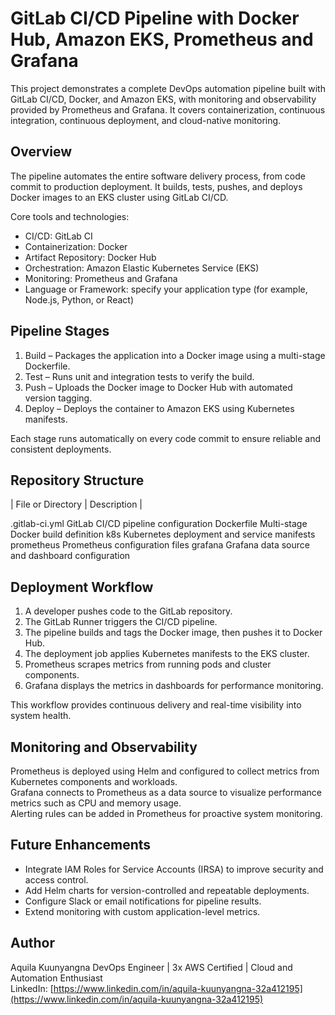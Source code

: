 # GitLab CI/CD Pipeline with Docker Hub, Amazon EKS, Prometheus and Grafana

This project demonstrates a complete DevOps automation pipeline built with GitLab CI/CD, Docker, and Amazon EKS, with monitoring 
and observability provided by Prometheus and Grafana. It covers containerization, continuous integration, continuous deployment, and cloud-native monitoring.


## Overview

The pipeline automates the entire software delivery process, from code commit to production deployment. 
It builds, tests, pushes, and deploys Docker images to an EKS cluster using GitLab CI/CD.

Core tools and technologies:

- CI/CD: GitLab CI  
- Containerization: Docker  
- Artifact Repository: Docker Hub  
- Orchestration: Amazon Elastic Kubernetes Service (EKS)  
- Monitoring: Prometheus and Grafana  
- Language or Framework: specify your application type (for example, Node.js, Python, or React)


## Pipeline Stages

1. Build – Packages the application into a Docker image using a multi-stage Dockerfile.  
2. Test – Runs unit and integration tests to verify the build.  
3. Push – Uploads the Docker image to Docker Hub with automated version tagging.  
4. Deploy – Deploys the container to Amazon EKS using Kubernetes manifests.

Each stage runs automatically on every code commit to ensure reliable and consistent deployments.


## Repository Structure

| File or Directory | Description |

 .gitlab-ci.yml   GitLab CI/CD pipeline configuration 
 Dockerfile       Multi-stage Docker build definition 
 k8s              Kubernetes deployment and service manifests 
 prometheus       Prometheus configuration files 
 grafana          Grafana data source and dashboard configuration 


## Deployment Workflow

1. A developer pushes code to the GitLab repository.  
2. The GitLab Runner triggers the CI/CD pipeline.  
3. The pipeline builds and tags the Docker image, then pushes it to Docker Hub.  
4. The deployment job applies Kubernetes manifests to the EKS cluster.  
5. Prometheus scrapes metrics from running pods and cluster components.  
6. Grafana displays the metrics in dashboards for performance monitoring.

This workflow provides continuous delivery and real-time visibility into system health.


## Monitoring and Observability

Prometheus is deployed using Helm and configured to collect metrics from Kubernetes components and workloads.  
Grafana connects to Prometheus as a data source to visualize performance metrics such as CPU and memory usage.  
Alerting rules can be added in Prometheus for proactive system monitoring.


## Future Enhancements

- Integrate IAM Roles for Service Accounts (IRSA) to improve security and access control.  
- Add Helm charts for version-controlled and repeatable deployments.  
- Configure Slack or email notifications for pipeline results.  
- Extend monitoring with custom application-level metrics.


## Author

Aquila Kuunyangna
DevOps Engineer | 3x AWS Certified | Cloud and Automation Enthusiast  
LinkedIn: [https://www.linkedin.com/in/aquila-kuunyangna-32a412195](https://www.linkedin.com/in/aquila-kuunyangna-32a412195)
